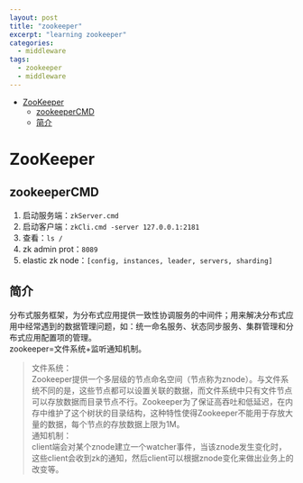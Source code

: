 ```yaml
---
layout: post
title: "zookeeper"
excerpt: "learning zookeeper"
categories:
  - middleware
tags:
  - zookeeper
  - middleware
---
```


* [ZooKeeper](#zookeeper)
   * [zookeeperCMD](#zookeepercmd)
   * [简介](#简介)
# ZooKeeper

## zookeeperCMD
1. 启动服务端：`zkServer.cmd`
2. 启动客户端：`zkCli.cmd -server 127.0.0.1:2181`
3. 查看：`ls /`
4. zk admin prot：`8089`
5. elastic zk node：`[config, instances, leader, servers, sharding]`

## 简介
分布式服务框架，为分布式应用提供一致性协调服务的中间件；用来解决分布式应用中经常遇到的数据管理问题，如：统一命名服务、状态同步服务、集群管理和分布式应用配置项的管理。  
zookeeper=文件系统+监听通知机制。  
>文件系统：  
Zookeeper提供一个多层级的节点命名空间（节点称为znode）。与文件系统不同的是，这些节点都可以设置关联的数据，而文件系统中只有文件节点可以存放数据而目录节点不行。Zookeeper为了保证高吞吐和低延迟，在内存中维护了这个树状的目录结构，这种特性使得Zookeeper不能用于存放大量的数据，每个节点的存放数据上限为1M。  
>通知机制：  
client端会对某个znode建立一个watcher事件，当该znode发生变化时，这些client会收到zk的通知，然后client可以根据znode变化来做出业务上的改变等。